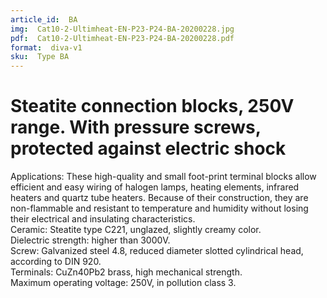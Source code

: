 ```yaml
---
article_id:  BA
img:  Cat10-2-Ultimheat-EN-P23-P24-BA-20200228.jpg
pdf:  Cat10-2-Ultimheat-EN-P23-P24-BA-20200228.pdf
format:  diva-v1
sku:  Type BA
---
```

# Steatite connection blocks, 250V range. With pressure screws, protected against electric shock

Applications: These high-quality and small foot-print terminal blocks allow 
efficient and easy wiring of halogen lamps, heating elements, infrared heaters 
and quartz tube heaters. Because of their construction, they are non-flammable 
and resistant to temperature and humidity without losing their electrical 
and insulating characteristics.  
Ceramic: Steatite type C221, unglazed, slightly creamy color.  
Dielectric strength: higher than 3000V.  
Screw: Galvanized steel 4.8, reduced diameter slotted cylindrical 
head, according to DIN 920.  
Terminals: CuZn40Pb2 brass, high mechanical strength.  
Maximum operating voltage: 250V, in pollution class 3.  


